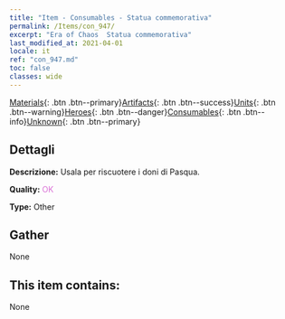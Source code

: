 ```yaml
---
title: "Item - Consumables - Statua commemorativa"
permalink: /Items/con_947/
excerpt: "Era of Chaos  Statua commemorativa"
last_modified_at: 2021-04-01
locale: it
ref: "con_947.md"
toc: false
classes: wide
---
```

 [Materials](/it/Items/){: .btn .btn--primary}[Artifacts](/it/Items/Artifacts/){: .btn .btn--success}[Units](/it/Items/Units/){: .btn .btn--warning}[Heroes](/it/Items/Heroes/){: .btn .btn--danger}[Consumables](/it/Items/Consumables/){: .btn .btn--info}[Unknown](/it/Items/Unknown/){: .btn .btn--primary}

## Dettagli
 **Descrizione:** Usala per riscuotere i doni di Pasqua.

 **Quality:** <span style="color: #DA70D6">OK</span>

 **Type:** Other

## Gather

  None

## This item contains:

  None

